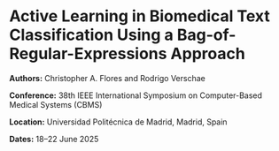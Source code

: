 # Active Learning in Biomedical Text Classification Using a Bag-of-Regular-Expressions Approach  

**Authors:** Christopher A. Flores and Rodrigo Verschae  

**Conference:** 38th IEEE International Symposium on Computer-Based Medical Systems (CBMS)  

**Location:** Universidad Politécnica de Madrid, Madrid, Spain  

**Dates:** 18–22 June 2025  
